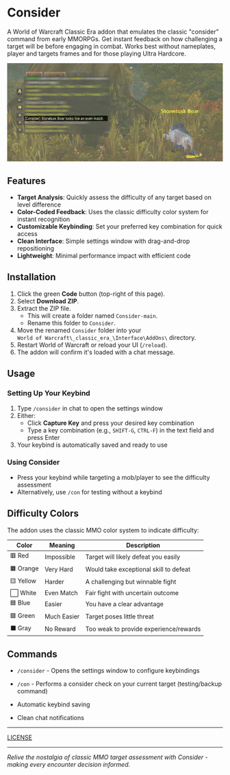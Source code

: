 # Consider

A World of Warcraft Classic Era addon that emulates the classic "consider" command from early MMORPGs. Get instant feedback on how challenging a target will be before engaging in combat.  Works best without nameplates, player and targets frames and for those playing Ultra Hardcore.

<img src="https://raw.githubusercontent.com/seathasky/Consider/refs/heads/main/img/betterexample.png" alt="Consider examples">



## Features

- **Target Analysis**: Quickly assess the difficulty of any target based on level difference
- **Color-Coded Feedback**: Uses the classic difficulty color system for instant recognition
- **Customizable Keybinding**: Set your preferred key combination for quick access
- **Clean Interface**: Simple settings window with drag-and-drop repositioning
- **Lightweight**: Minimal performance impact with efficient code

## Installation

1. Click the green **Code** button (top-right of this page).
2. Select **Download ZIP**.
3. Extract the ZIP file.  
   - This will create a folder named `Consider-main`.  
   - Rename this folder to `Consider`.  
4. Move the renamed `Consider` folder into your  
   `World of Warcraft\_classic_era_\Interface\AddOns\` directory.
5. Restart World of Warcraft or reload your UI (`/reload`).
6. The addon will confirm it's loaded with a chat message.


## Usage

### Setting Up Your Keybind
1. Type `/consider` in chat to open the settings window
2. Either:
   - Click **Capture Key** and press your desired key combination
   - Type a key combination (e.g., `SHIFT-G`, `CTRL-F`) in the text field and press Enter
3. Your keybind is automatically saved and ready to use

### Using Consider
- Press your keybind while targeting a mob/player to see the difficulty assessment
- Alternatively, use `/con` for testing without a keybind

## Difficulty Colors

The addon uses the classic MMO color system to indicate difficulty:

| Color | Meaning      | Description |
|-------|--------------|-------------|
| 🟥 Red    | Impossible | Target will likely defeat you easily |
| 🟧 Orange | Very Hard  | Would take exceptional skill to defeat |
| 🟨 Yellow | Harder     | A challenging but winnable fight |
| ⬜ White  | Even Match | Fair fight with uncertain outcome |
| 🟦 Blue   | Easier     | You have a clear advantage |
| 🟩 Green  | Much Easier| Target poses little threat |
| ⬛ Gray   | No Reward  | Too weak to provide experience/rewards |



## Commands

- `/consider` - Opens the settings window to configure keybindings
- `/con` - Performs a consider check on your current target (testing/backup command)

- Automatic keybind saving
- Clean chat notifications

---

[LICENSE](https://raw.githubusercontent.com/seathasky/Consider/main/LICENSE)

---

*Relive the nostalgia of classic MMO target assessment with Consider - making every encounter decision informed.*
